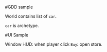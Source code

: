 #GDD sample

World contains list of `car`.

`car` is archetype.


#UI Sample

Window HUD:
 when player click `Buy`: open store.

